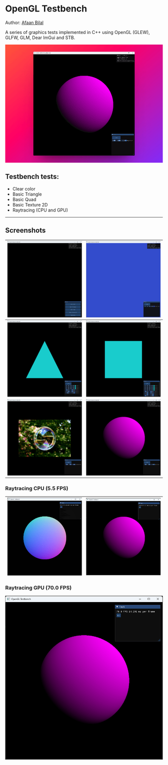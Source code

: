 OpenGL Testbench
================

Author: [Afaan Bilal](https://afaan.dev)

A series of graphics tests implemented in C++ using OpenGL (GLEW), GLFW, GLM, Dear ImGui and STB.

![OpenGL Testbench](/assets/opengl-testbench.png)

## Testbench tests:

- Clear color
- Basic Triangle
- Basic Quad
- Basic Texture 2D
- Raytracing (CPU and GPU)

---

## Screenshots

|               ![Menu](/assets/Menu.png)               | ![Test-ClearColor](/assets/Test-ClearColor.png) |
| :---------------------------------------------------: | :---------------------------------------------: |
| ![Test-BasicTriangle](/assets/Test-BasicTriangle.png) |  ![Test-BasicQuad](/assets/Test-BasicQuad.png)  |
|     ![Test-Texture2D](/assets/Test-Texture2D.png)     | ![Test-Raytracing](/assets/Test-Raytracing.png) |

### Raytracing CPU (5.5 FPS)

| ![Raytracing CPU](/assets/Raytracing-CPU.png) | ![Raytracing CPU](/assets/Raytracing-CPU-Light-Pink.png) |
| :-------------------------------------------: | :------------------------------------------------------: |

### Raytracing GPU (70.0 FPS)

![Raytracing GPU](/assets/Raytracing-GPU-Light-Pink.png)
